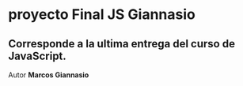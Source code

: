 # proyecto Final JS Giannasio

## Corresponde a la ultima entrega del curso de JavaScript.

Autor **Marcos Giannasio**
